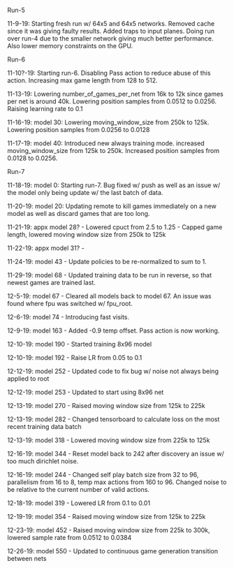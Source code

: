 Run-5

11-9-19: Starting fresh run w/ 64x5 and 64x5 networks. Removed cache since it was giving faulty results. Added traps to input planes. Doing run over run-4 due to the smaller network giving much better performance. Also lower memory constraints on the GPU.

Run-6

11-10?-19: Starting run-6. Disabling Pass action to reduce abuse of this action. Increasing max game length from 128 to 512. 

11-13-19: Lowering number_of_games_per_net from 16k to 12k since games per net is around 40k. Lowering position samples from 0.0512 to 0.0256. Raising learning rate to 0.1

11-16-19: model 30: Lowering moving_window_size from 250k to 125k. Lowering position samples from 0.0256 to 0.0128

11-17-19: model 40: Introduced new always training mode. increased moving_window_size from 125k to 250k. Increased position samples from 0.0128 to 0.0256.

Run-7

11-18-19: model 0: Starting run-7. Bug fixed w/ push as well as an issue w/ the model only being update w/ the last batch of data.

11-20-19: model 20: Updating remote to kill games immediately on a new model as well as discard games that are too long.

11-21-19: appx model 28? - Lowered cpuct from 2.5 to 1.25 - Capped game length, lowered moving window size from 250k to 125k

11-22-19: appx model 31? -

11-24-19: model 43 - Update policies to be re-normalized to sum to 1.

11-29-19: model 68 - Updated training data to be run in reverse, so that newest games are trained last.

12-5-19: model 67 - Cleared all models back to model 67. An issue was found where fpu was switched w/ fpu_root.

12-6-19: model 74 - Introducing fast visits.

12-9-19: model 163 - Added -0.9 temp offset. Pass action is now working.

12-10-19: model 190 - Started training 8x96 model

12-10-19: model 192 - Raise LR from 0.05 to 0.1

12-12-19: model 252 - Updated code to fix bug w/ noise not always being applied to root

12-12-19: model 253 - Updated to start using 8x96 net

12-13-19: model 270 - Raised moving window size from 125k to 225k

12-13-19: model 282 - Changed tensorboard to calculate loss on the most recent training data batch

12-13-19: model 318 - Lowered moving window size from 225k to 125k

12-16-19: model 344 - Reset model back to 242 after discovery an issue w/ too much dirichlet noise.

12-16-19: model 244 - Changed self play batch size from 32 to 96, parallelism from 16 to 8, temp max actions from 160 to 96. Changed noise to be relative to the current number of valid actions.

12-18-19: model 319 - Lowered LR from 0.1 to 0.01

12-19-19: model 354 - Raised moving window size from 125k to 225k

12-23-19: model 452 - Raised moving window size from 225k to 300k, lowered sample rate from 0.0512 to 0.0384

12-26-19: model 550 - Updated to continuous game generation transition between nets
